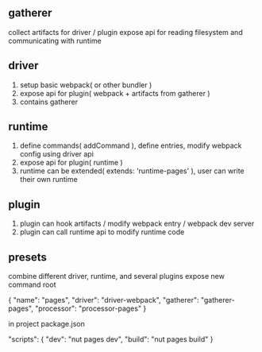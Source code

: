 ## gatherer

collect artifacts for driver / plugin
expose api for reading filesystem and communicating with runtime

## driver

1. setup basic webpack( or other bundler )
2. expose api for plugin( webpack + artifacts from gatherer )
3. contains gatherer

## runtime

1. define commands( addCommand ), define entries, modify webpack config using driver api
2. expose api for plugin( runtime )
3. runtime can be extended( extends: 'runtime-pages' ), user can write their own runtime

## plugin

1. plugin can hook artifacts / modify webpack entry / webpack dev server
2. plugin can call runtime api to modify runtime code

## presets

combine different driver, runtime, and several plugins
expose new command root

{
  "name": "pages",
  "driver": "driver-webpack",
  "gatherer": "gatherer-pages",
  "processor": "processor-pages"
}

in project package.json

"scripts": {
  "dev": "nut pages dev",
  "build": "nut pages build"
}
